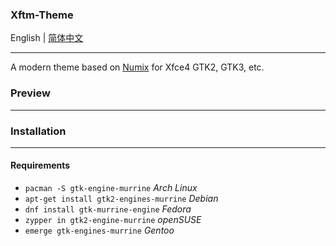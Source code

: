 ### Xftm-Theme

English | [简体中文][2]

---

A modern theme based on [Numix][1] for Xfce4 GTK2, GTK3, etc.

### Preview
---

### Installation
---

#### Requirements

- `pacman -S gtk-engine-murrine` *Arch Linux*
- `apt-get install gtk2-engines-murrine` *Debian*
- `dnf install gtk-murrine-engine` *Fedora*
- `zypper in gtk2-engine-murrine` *openSUSE*
- `emerge gtk-engines-murrine` *Gentoo*


[1]: https://github.com/shimmerproject/Numix
[2]: https://github.com/TunkShif/Xftm-Theme/blob/master/README-zh-cn.md